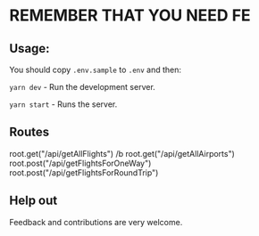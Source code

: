 # REMEMBER THAT YOU NEED FE 

## Usage:

You should copy `.env.sample` to `.env` and then:

`yarn dev` - Run the development server.

`yarn start` - Runs the server.

## Routes

root.get("/api/getAllFlights") /b
root.get("/api/getAllAirports")
root.post("/api/getFlightsForOneWay")
root.post("/api/getFlightsForRoundTrip")

## Help out

Feedback and contributions are very welcome.
